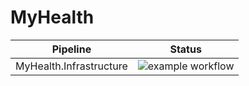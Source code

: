 # MyHealth

| Pipeline | Status |
| --- | --- |
| MyHealth.Infrastructure | ![example workflow](https://github.com/willvelida/MyHealth/actions/workflows/deployCoreInfra.yml/badge.svg) |